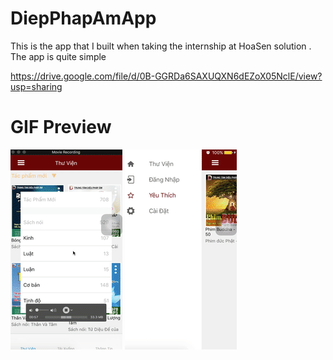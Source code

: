 # DiepPhapAmApp
This is the app that I built when taking the internship at HoaSen solution . The app is quite simple 

https://drive.google.com/file/d/0B-GGRDa6SAXUQXN6dEZoX05NclE/view?usp=sharing
# GIF Preview
![Preview](https://github.com/LeDucAnh/DiepPhapAmApp/blob/master/DPA1.gif)
![Preview](https://github.com/LeDucAnh/DiepPhapAmApp/blob/master/DPA2.gif)





